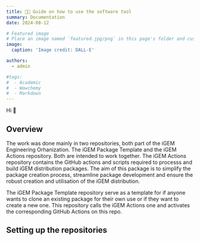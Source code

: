 ```yaml
---
title: 🧑‍💻️ Guide on how to use the software tool
summary: Documentation
date: 2024-08-12

# Featured image
# Place an image named `featured.jpg/png` in this page's folder and customize its options here.
image:
  caption: 'Image credit: DALL-E'

authors:
  - admin

#tags:
#  - Academic
#  - Wowchemy
#  - Markdown 
---
```


Hi 👋

## Overview
The work was done mainly in two repositories, both part of the iGEM Engineering Orhanization. The iGEM Package Template and the iGEM Actions repository. Both are intended to work together. The iGEM Actions repository contains the GitHub actions and scripts required to processs and build iGEM distribution packages.
The aim of this package is to simplify the package creation process, streamline package development and ensure the robust creation and utilisation of the iGEM distribution.

The iGEM Package Template repository serve as a template for if anyone wants to clone an existing package for their own use or if they want to create a new one. This repository calls the iGEM Actions one and activates the corresponding GitHub Actions on this repo.

## Setting up the repositories

